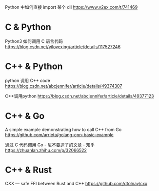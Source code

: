 
Python 中如何直接 import 某个 dll https://www.v2ex.com/t/741469

# C & Python

Python3 如何调用 C 语言代码 https://blog.csdn.net/yilovexing/article/details/117527246

# C++ & Python

python 调用 C++ code https://blog.csdn.net/abcjennifer/article/details/49374307

C++调用python https://blog.csdn.net/abcjennifer/article/details/49377123

# C++ & Go

A simple example demonstrating how to call C++ from Go https://github.com/arrieta/golang-cpp-basic-example

通过 C 代码调用 Go - 尼不要逗了的文章 - 知乎 https://zhuanlan.zhihu.com/p/32066522

# C++ & Rust

CXX — safe FFI between Rust and C++ https://github.com/dtolnay/cxx
